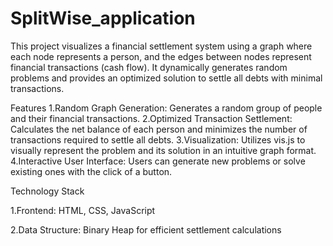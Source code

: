 # SplitWise_application

This project visualizes a financial settlement system using a graph where each node represents a person, and the edges between nodes represent financial transactions (cash flow). It dynamically generates random problems and provides an optimized solution to settle all debts with minimal transactions.

Features
1.Random Graph Generation: Generates a random group of people and their financial transactions.
2.Optimized Transaction Settlement: Calculates the net balance of each person and minimizes the number of transactions required to settle all debts.
3.Visualization: Utilizes vis.js to visually represent the problem and its solution in an intuitive graph format.
4.Interactive User Interface: Users can generate new problems or solve existing ones with the click of a button.

Technology Stack

1.Frontend: HTML, CSS, JavaScript

2.Data Structure: Binary Heap for efficient settlement calculations



